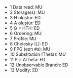 * 1 Data read: MU
* 2 Storage(s): MU
* 3 H oluştur: ED
* 4 A oluştur: ED
* 5 G = HTH: ED
* 6 Ordering: MU
* 7 Profile: MU
* 8 Cholesky (L): ED
* 9 FPG (eqn #s): MU
* 10 Substitution (Theta): MU
* 11 P = ATheta: ED
* 12 Unobservable Branch: ED
* 13 Modify: ED
